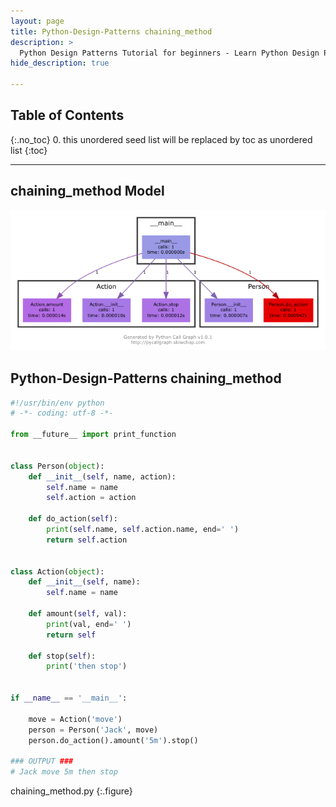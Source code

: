 ```yaml
---
layout: page
title: Python-Design-Patterns chaining_method
description: >
  Python Design Patterns Tutorial for beginners - Learn Python Design Patterns in simple and easy steps starting from basic to advanced concepts with examples ...
hide_description: true

---
```


## Table of Contents
{:.no_toc}
0. this unordered seed list will be replaced by toc as unordered list
{:toc}

---


## chaining_method Model

![](/courses/python-fesign-patterns/behavioral/viz/chaining_method.py.png)


## Python-Design-Patterns chaining_method

```py
#!/usr/bin/env python
# -*- coding: utf-8 -*-

from __future__ import print_function


class Person(object):
    def __init__(self, name, action):
        self.name = name
        self.action = action

    def do_action(self):
        print(self.name, self.action.name, end=' ')
        return self.action


class Action(object):
    def __init__(self, name):
        self.name = name

    def amount(self, val):
        print(val, end=' ')
        return self

    def stop(self):
        print('then stop')


if __name__ == '__main__':

    move = Action('move')
    person = Person('Jack', move)
    person.do_action().amount('5m').stop()

### OUTPUT ###
# Jack move 5m then stop
```
chaining_method.py
{:.figure}

